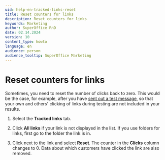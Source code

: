 ```yaml
---
uid: help-en-tracked-links-reset
title: Reset counters for links
description: Reset counters for links
keywords: Marketing
author: SuperOffice RnD
date: 02.14.2024
version: 10
content_type: howto
language: en
audience: person
audience_tooltip: SuperOffice Marketing
---
```


# Reset counters for links

Sometimes, you need to reset the number of clicks back to zero. This would be the case, for example, after you have [sent out a test message][6], so that your own and others' clicking of links during testing are not included in your results.

1. Select the **Tracked links** tab.

2. Click **All links** if your link is not displayed in the list. If you use folders for links, first go to the folder the link is in.

3. Click <i class="ph ph-list" aria-label="Task menu"></i> next to the link and select **Reset**. The counter in the **Clicks** column changes to 0. Data about which customers have clicked the link are also removed.

<!-- Referenced links -->
[6]: ../../mailing/learn/create/send-test-email.md
